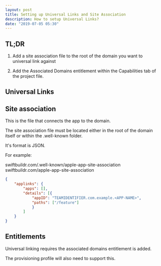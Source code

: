 ```yaml
---
layout: post
title: Setting up Universal Links and Site Association
description: How to setup Universal Links?
date: "2019-07-05 05:30"
---
```


## TL;DR

1. Add a site association file to the root of the domain you want to universal link against

2. Add the Associated Domains entitlement within the Capabilities tab of the project file.

## Universal Links

## Site association

This is the file that connects the app to the domain.

The site association file must be located either in the root of the domain itself or within the .well-known folder.

It's format is JSON.

For example:

swiftbuildr.com/.well-known/apple-app-site-association
swiftbuildr.com/apple-app-site-association

```json
{
    "applinks": {
        "apps": [],
        "details": [{
            "appID": "TEAMIDENTIFIER.com.example.<APP-NAME>",
            "paths": ["/feature"]
            }
        ]
    }
}
```

## Entitlements

Universal linking requires the associated domains entitlement is added.

The provisioning profile will also need to support this.
